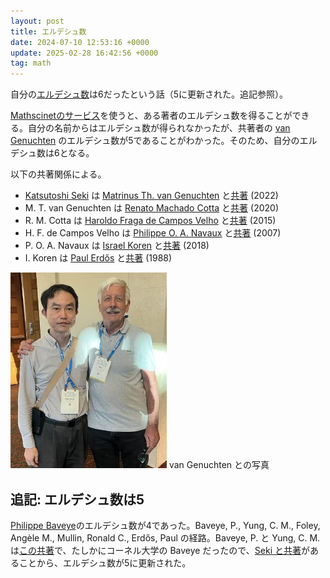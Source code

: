 ```yaml
---
layout: post
title: エルデシュ数
date: 2024-07-10 12:53:16 +0000
update: 2025-02-28 16:42:56 +0000
tag: math
---
```

自分の[エルデシュ数](https://ja.wikipedia.org/wiki/%E3%82%A8%E3%83%AB%E3%83%87%E3%82%B7%E3%83%A5%E6%95%B0)は6だったという話（5に更新された。追記参照）。

[Mathscinetのサービス](https://mathscinet.ams.org/mathscinet/freetools/collab-dist)を使うと、ある著者のエルデシュ数を得ることができる。自分の名前からはエルデシュ数が得られなかったが、共著者の <a href="https://wolffund.org.il/martinus-th-van-genuchten/">van Genuchten</a> のエルデシュ数が5であることがわかった。そのため、自分のエルデシュ数は6となる。

以下の共著関係による。

- [Katsutoshi Seki](https://scholar.google.com/citations?user=Gs_ABawAAAAJ) は [Matrinus Th. van Genuchten](https://scholar.google.com/citations?user=WAUeFVwAAAAJ) と[共著](https://doi.org/10.1002/vzj2.20168) (2022)
- M. T. van Genuchten は [Renato Machado Cotta](https://scholar.google.com/citations?user=fdTa1UYAAAAJ) と[共著](https://doi.org/10.1590/0001-3765202020190427) (2020)
- R. M. Cotta は [Haroldo Fraga de Campos Velho](https://scholar.google.com/citations?user=OoYFpwkAAAAJ) と[共著](https://pubmed.ncbi.nlm.nih.gov/25973723/) (2015)
- H. F. de Campos Velho は [Philippe O. A. Navaux](https://dblp.org/pid/74/1262.html) と[共著](https://doi.org/10.1109/CCGRID.2007.86) (2007)
- P. O. A. Navaux は [Israel Koren](https://scholar.google.com/citations?user=eFelBdoAAAAJ) と[共著](https://doi.org/10.1109/PDP2018.2018.00021) (2018)
- I. Koren は [Paul Erdős](https://scholar.google.com/citations?user=cVeVZ1YAAAAJ) と[共著](https://doi.org/10.1007/BF02088008) (1988)

<img src="/img/20240710-rien.jpg" width="250px">
van Genuchten との写真

## 追記: エルデシュ数は5

[Philippe Baveye](https://scholar.google.com/citations?user=QdgKc8EAAAAJ)のエルデシュ数が4であった。Baveye, P., Yung, C. M., Foley, Angèle M., Mullin, Ronald C., Erdős, Paul の経路。Baveye, P. と Yung, C. M. は[この共著](https://doi.org/10.1016/0020-7462(94)90001-9)で、たしかにコーネル大学の Baveye だったので、[Seki と共著](https://researchmap.jp/sekik/published_papers/7486134/attachment_file.pdf)があることから、エルデシュ数が5に更新された。

